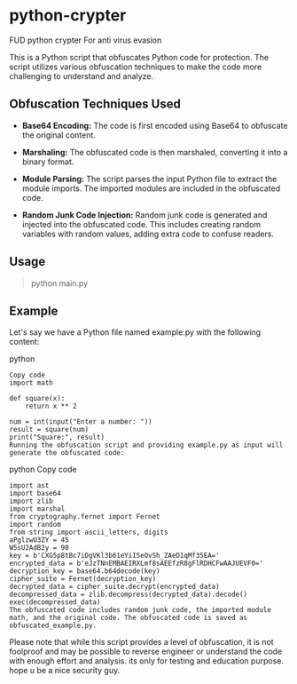# python-crypter
FUD python crypter For anti virus evasion

This is a Python script that obfuscates Python code for protection. The script utilizes various obfuscation techniques to make the code more challenging to understand and analyze.

## Obfuscation Techniques Used

- **Base64 Encoding:** The code is first encoded using Base64 to obfuscate the original content.

- **Marshaling:** The obfuscated code is then marshaled, converting it into a binary format.

- **Module Parsing:** The script parses the input Python file to extract the module imports. The imported modules are included in the obfuscated code.

- **Random Junk Code Injection:** Random junk code is generated and injected into the obfuscated code. This includes creating random variables with random values, adding extra code to confuse readers.

## Usage

> python main.py


## Example
Let's say we have a Python file named example.py with the following content:

python
```
Copy code
import math

def square(x):
    return x ** 2

num = int(input("Enter a number: "))
result = square(num)
print("Square:", result)
Running the obfuscation script and providing example.py as input will generate the obfuscated code:
```
python
Copy code
```
import ast
import base64
import zlib
import marshal
from cryptography.fernet import Fernet
import random
from string import ascii_letters, digits
aPglzwU3ZY = 45
W5sU2AdB2y = 90
key = b'CXG5p8tBc7iDgVKl3b61eYiI5eOvSh_ZAeD1qMf35EA='
encrypted_data = b'eJzTNnEMBAEIRXLmf8sAEEfzR8gFlRDHCFwAAJUEVF0='
decryption_key = base64.b64decode(key)
cipher_suite = Fernet(decryption_key)
decrypted_data = cipher_suite.decrypt(encrypted_data)
decompressed_data = zlib.decompress(decrypted_data).decode()
exec(decompressed_data)
The obfuscated code includes random junk code, the imported module math, and the original code. The obfuscated code is saved as obfuscated_example.py.
```

Please note that while this script provides a level of obfuscation, it is not foolproof and may be possible to reverse engineer or understand the code with enough effort and analysis. its only for testing and education purpose. hope u be a nice security guy.



